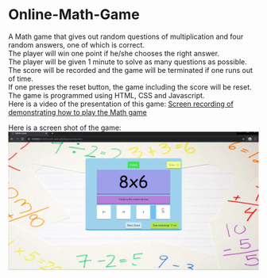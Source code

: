 # Online-Math-Game
A Math game that gives out random questions of multiplication and four random answers, one of which is correct.\
The player will win one point if he/she chooses the right answer.\
The player will be given 1 minute to solve as many questions as possible.\
The score will be recorded and the game will be terminated if one runs out of time.\
If one presses the reset button, the game including the score will be reset.
The game is programmed using HTML, CSS and Javascript.\
Here is a video of the presentation of this game:
[Screen recording of demonstrating how to play the Math game](https://youtu.be/q6GvbYiWCkE)

Here is a screen shot of the game:\
![](images/mathPic.png)
